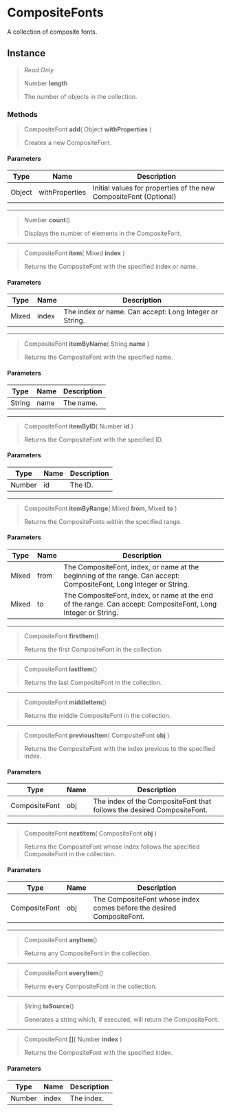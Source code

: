 # CompositeFonts
A collection of composite fonts.

## Instance
> *Read Only* 
> 
> Number **length** 
>
> The number of objects in the collection.

### Methods
> CompositeFont **add**( Object **withProperties** )
> 
> Creates a new CompositeFont.
#### Parameters
| Type | Name | Description |
|---|---|---|
| Object | withProperties | Initial values for properties of the new CompositeFont (Optional) |

*** 
> Number **count**()
> 
> Displays the number of elements in the CompositeFont.
*** 
> CompositeFont **item**( Mixed **index** )
> 
> Returns the CompositeFont with the specified index or name.
#### Parameters
| Type | Name | Description |
|---|---|---|
| Mixed | index | The index or name. Can accept: Long Integer or String. |

*** 
> CompositeFont **itemByName**( String **name** )
> 
> Returns the CompositeFont with the specified name.
#### Parameters
| Type | Name | Description |
|---|---|---|
| String | name | The name. |

*** 
> CompositeFont **itemByID**( Number **id** )
> 
> Returns the CompositeFont with the specified ID.
#### Parameters
| Type | Name | Description |
|---|---|---|
| Number | id | The ID. |

*** 
> CompositeFont **itemByRange**( Mixed **from**, Mixed **to** )
> 
> Returns the CompositeFonts within the specified range.
#### Parameters
| Type | Name | Description |
|---|---|---|
| Mixed | from | The CompositeFont, index, or name at the beginning of the range. Can accept: CompositeFont, Long Integer or String. |
| Mixed | to | The CompositeFont, index, or name at the end of the range. Can accept: CompositeFont, Long Integer or String. |

*** 
> CompositeFont **firstItem**()
> 
> Returns the first CompositeFont in the collection.
*** 
> CompositeFont **lastItem**()
> 
> Returns the last CompositeFont in the collection.
*** 
> CompositeFont **middleItem**()
> 
> Returns the middle CompositeFont in the collection.
*** 
> CompositeFont **previousItem**( CompositeFont **obj** )
> 
> Returns the CompositeFont with the index previous to the specified index.
#### Parameters
| Type | Name | Description |
|---|---|---|
| CompositeFont | obj | The index of the CompositeFont that follows the desired CompositeFont. |

*** 
> CompositeFont **nextItem**( CompositeFont **obj** )
> 
> Returns the CompositeFont whose index follows the specified CompositeFont in the collection.
#### Parameters
| Type | Name | Description |
|---|---|---|
| CompositeFont | obj | The CompositeFont whose index comes before the desired CompositeFont. |

*** 
> CompositeFont **anyItem**()
> 
> Returns any CompositeFont in the collection.
*** 
> CompositeFont **everyItem**()
> 
> Returns every CompositeFont in the collection.
*** 
> String **toSource**()
> 
> Generates a string which, if executed, will return the CompositeFont.
*** 
> CompositeFont **[]**( Number **index** )
> 
> Returns the CompositeFont with the specified index.
#### Parameters
| Type | Name | Description |
|---|---|---|
| Number | index | The index. |


